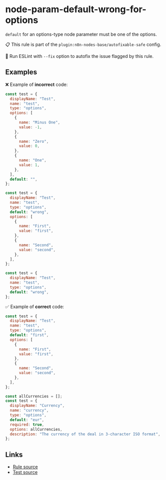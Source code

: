 [//]: # "File generated from a template. Do not edit this file directly."

# node-param-default-wrong-for-options

`default` for an options-type node parameter must be one of the options.

📋 This rule is part of the `plugin:n8n-nodes-base/autofixable-safe` config.

🔧 Run ESLint with `--fix` option to autofix the issue flagged by this rule.

## Examples

❌ Example of **incorrect** code:

```js
const test = {
  displayName: "Test",
  name: "test",
  type: "options",
  options: [
    {
      name: "Minus One",
      value: -1,
    },
    {
      name: "Zero",
      value: 0,
    },
    {
      name: "One",
      value: 1,
    },
  ],
  default: "",
};

const test = {
  displayName: "Test",
  name: "test",
  type: "options",
  default: "wrong",
  options: [
    {
      name: "First",
      value: "first",
    },
    {
      name: "Second",
      value: "second",
    },
  ],
};

const test = {
  displayName: "Test",
  name: "test",
  type: "options",
  default: "wrong",
};
```

✅ Example of **correct** code:

```js
const test = {
  displayName: "Test",
  name: "test",
  type: "options",
  default: "first",
  options: [
    {
      name: "First",
      value: "first",
    },
    {
      name: "Second",
      value: "second",
    },
  ],
};

const allCurrencies = [];
const test = {
  displayName: "Currency",
  name: "currency",
  type: "options",
  default: "eur",
  required: true,
  options: allCurrencies,
  description: "The currency of the deal in 3-character ISO format",
};
```

## Links

- [Rule source](../../lib/rules/node-param-default-wrong-for-options.ts)
- [Test source](../../tests/node-param-default-wrong-for-options.test.ts)
